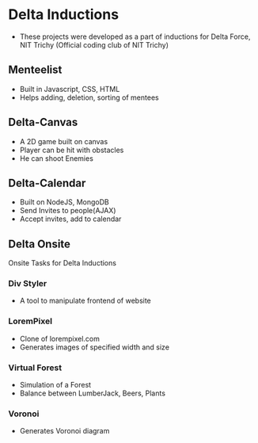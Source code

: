 # Delta Inductions
* These projects were developed as a part of inductions for Delta Force, NIT Trichy (Official coding club of NIT Trichy)
## Menteelist
* Built in Javascript, CSS, HTML
* Helps adding, deletion, sorting of mentees

## Delta-Canvas
* A 2D game built on canvas
* Player can be hit with obstacles
* He can shoot Enemies

## Delta-Calendar
* Built on NodeJS, MongoDB
* Send Invites to people(AJAX)
* Accept invites, add to calendar

## Delta Onsite
Onsite Tasks for Delta Inductions
### Div Styler
* A tool to manipulate frontend of website
### LoremPixel
* Clone of lorempixel.com
* Generates images of specified width and size
### Virtual Forest
* Simulation of a Forest
* Balance between LumberJack, Beers, Plants
### Voronoi
* Generates Voronoi diagram

